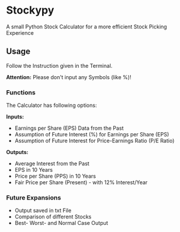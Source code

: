 # Stockypy
A small Python Stock Calculator for a more efficient Stock Picking Experience

## Usage

Follow the Instruction given in the Terminal.

**Attention:**
Please don't input any Symbols (like %)!


### Functions

The Calculator has following options:


**Inputs:**

  - Earnings per Share (EPS) Data from the Past
  - Assumption of Future Interest (%) for Earnings per Share (EPS)
  - Assumption of Future Interest for Price-Earnings Ratio (P/E Ratio)


**Outputs:**

  - Average Interest from the Past
  - EPS in 10 Years
  - Price per Share (PPS) in 10 Years
  - Fair Price per Share (Present) - with 12% Interest/Year


### Future Expansions

  - Output saved in txt File
  - Comparison of different Stocks
  - Best- Worst- and Normal Case Output
